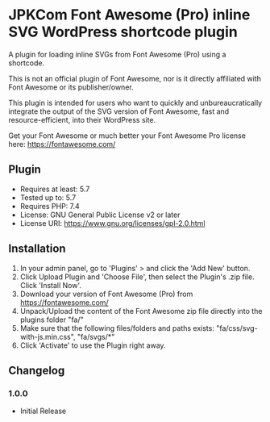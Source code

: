 JPKCom Font Awesome (Pro) inline SVG WordPress shortcode plugin
===

A plugin for loading inline SVGs from Font Awesome (Pro) using a shortcode.

This is not an official plugin of Font Awesome, nor is it directly affiliated with Font Awesome or its publisher/owner.

This plugin is intended for users who want to quickly and unbureaucratically integrate the output of the SVG version of Font Awesome, fast and resource-efficient, into their WordPress site.

Get your Font Awesome or much better your Font Awesome Pro license here: https://fontawesome.com/

## Plugin

- Requires at least: 5.7
- Tested up to: 5.7
- Requires PHP: 7.4
- License: GNU General Public License v2 or later
- License URI: https://www.gnu.org/licenses/gpl-2.0.html


## Installation

1. In your admin panel, go to 'Plugins' > and click the 'Add New' button.
2. Click Upload Plugin and 'Choose File', then select the Plugin's .zip file. Click 'Install Now'.
3. Download your version of Font Awesome (Pro) from https://fontawesome.com/
4. Unpack/Upload the content of the Font Awesome zip file directly into the plugins folder "fa/"
5. Make sure that the following files/folders and paths exists: "fa/css/svg-with-js.min.css", "fa/svgs/*"
6. Click 'Activate' to use the Plugin right away.

## Changelog ##

### 1.0.0 ###
* Initial Release